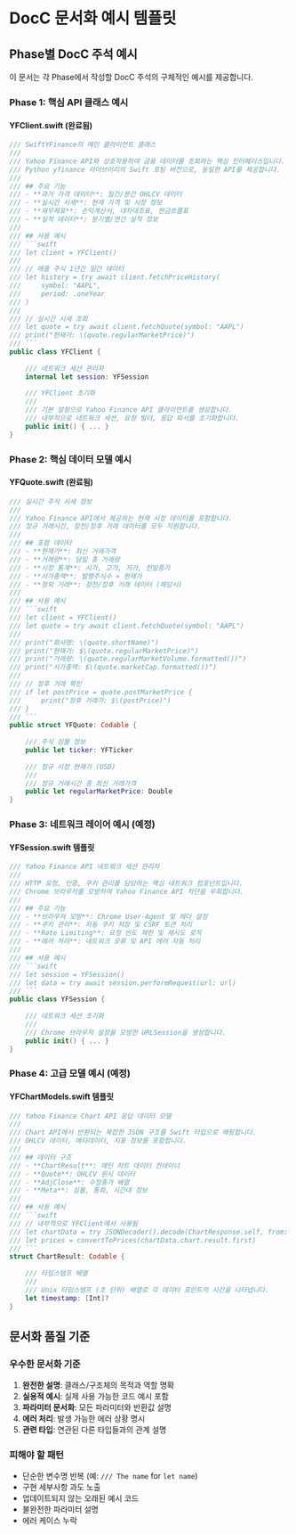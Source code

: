 # DocC 문서화 예시 템플릿

## Phase별 DocC 주석 예시

이 문서는 각 Phase에서 작성할 DocC 주석의 구체적인 예시를 제공합니다.

### Phase 1: 핵심 API 클래스 예시

#### YFClient.swift (완료됨)
```swift
/// SwiftYFinance의 메인 클라이언트 클래스
///
/// Yahoo Finance API와 상호작용하여 금융 데이터를 조회하는 핵심 인터페이스입니다.
/// Python yfinance 라이브러리의 Swift 포팅 버전으로, 동일한 API를 제공합니다.
///
/// ## 주요 기능
/// - **과거 가격 데이터**: 일간/분간 OHLCV 데이터
/// - **실시간 시세**: 현재 가격 및 시장 정보
/// - **재무제표**: 손익계산서, 대차대조표, 현금흐름표
/// - **실적 데이터**: 분기별/연간 실적 정보
///
/// ## 사용 예시
/// ```swift
/// let client = YFClient()
/// 
/// // 애플 주식 1년간 일간 데이터
/// let history = try await client.fetchPriceHistory(
///     symbol: "AAPL", 
///     period: .oneYear
/// )
/// 
/// // 실시간 시세 조회
/// let quote = try await client.fetchQuote(symbol: "AAPL")
/// print("현재가: \(quote.regularMarketPrice)")
/// ```
public class YFClient {
    
    /// 네트워크 세션 관리자
    internal let session: YFSession
    
    /// YFClient 초기화
    ///
    /// 기본 설정으로 Yahoo Finance API 클라이언트를 생성합니다.
    /// 내부적으로 네트워크 세션, 요청 빌더, 응답 파서를 초기화합니다.
    public init() { ... }
}
```

### Phase 2: 핵심 데이터 모델 예시

#### YFQuote.swift (완료됨)
```swift
/// 실시간 주식 시세 정보
///
/// Yahoo Finance API에서 제공하는 현재 시장 데이터를 포함합니다.
/// 정규 거래시간, 장전/장후 거래 데이터를 모두 지원합니다.
///
/// ## 포함 데이터
/// - **현재가**: 최신 거래가격
/// - **거래량**: 당일 총 거래량  
/// - **시장 통계**: 시가, 고가, 저가, 전일종가
/// - **시가총액**: 발행주식수 × 현재가
/// - **장외 거래**: 장전/장후 거래 데이터 (해당시)
///
/// ## 사용 예시
/// ```swift
/// let client = YFClient()
/// let quote = try await client.fetchQuote(symbol: "AAPL")
///
/// print("회사명: \(quote.shortName)")
/// print("현재가: $\(quote.regularMarketPrice)")
/// print("거래량: \(quote.regularMarketVolume.formatted())")
/// print("시가총액: $\(quote.marketCap.formatted())")
///
/// // 장후 거래 확인
/// if let postPrice = quote.postMarketPrice {
///     print("장후 거래가: $\(postPrice)")
/// }
/// ```
public struct YFQuote: Codable {
    
    /// 주식 심볼 정보
    public let ticker: YFTicker
    
    /// 정규 시장 현재가 (USD)
    ///
    /// 정규 거래시간 중 최신 거래가격
    public let regularMarketPrice: Double
}
```

### Phase 3: 네트워크 레이어 예시 (예정)

#### YFSession.swift 템플릿
```swift
/// Yahoo Finance API 네트워크 세션 관리자
///
/// HTTP 요청, 인증, 쿠키 관리를 담당하는 핵심 네트워크 컴포넌트입니다.
/// Chrome 브라우저를 모방하여 Yahoo Finance API 차단을 우회합니다.
///
/// ## 주요 기능
/// - **브라우저 모방**: Chrome User-Agent 및 헤더 설정
/// - **쿠키 관리**: 자동 쿠키 저장 및 CSRF 토큰 처리
/// - **Rate Limiting**: 요청 빈도 제한 및 재시도 로직
/// - **에러 처리**: 네트워크 오류 및 API 에러 자동 처리
///
/// ## 사용 예시
/// ```swift
/// let session = YFSession()
/// let data = try await session.performRequest(url: url)
/// ```
public class YFSession {
    
    /// 네트워크 세션 초기화
    ///
    /// Chrome 브라우저 설정을 모방한 URLSession을 생성합니다.
    public init() { ... }
}
```

### Phase 4: 고급 모델 예시 (예정)

#### YFChartModels.swift 템플릿
```swift
/// Yahoo Finance Chart API 응답 데이터 모델
///
/// Chart API에서 반환되는 복잡한 JSON 구조를 Swift 타입으로 매핑합니다.
/// OHLCV 데이터, 메타데이터, 지표 정보를 포함합니다.
///
/// ## 데이터 구조
/// - **ChartResult**: 메인 차트 데이터 컨테이너
/// - **Quote**: OHLCV 원시 데이터
/// - **AdjClose**: 수정종가 배열
/// - **Meta**: 심볼, 통화, 시간대 정보
///
/// ## 사용 예시
/// ```swift
/// // 내부적으로 YFClient에서 사용됨
/// let chartData = try JSONDecoder().decode(ChartResponse.self, from: data)
/// let prices = convertToPrices(chartData.chart.result.first)
/// ```
struct ChartResult: Codable {
    
    /// 타임스탬프 배열
    ///
    /// Unix 타임스탬프 (초 단위) 배열로 각 데이터 포인트의 시간을 나타냅니다.
    let timestamp: [Int]?
}
```

## 문서화 품질 기준

### 우수한 문서화 기준
1. **완전한 설명**: 클래스/구조체의 목적과 역할 명확
2. **실용적 예시**: 실제 사용 가능한 코드 예시 포함
3. **파라미터 문서화**: 모든 파라미터와 반환값 설명
4. **에러 처리**: 발생 가능한 에러 상황 명시
5. **관련 타입**: 연관된 다른 타입들과의 관계 설명

### 피해야 할 패턴
- 단순한 변수명 반복 (예: `/// The name` for `let name`)
- 구현 세부사항 과도 노출
- 업데이트되지 않는 오래된 예시 코드
- 불완전한 파라미터 설명
- 에러 케이스 누락